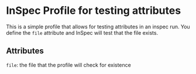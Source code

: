 # InSpec Profile for testing attributes

This is a simple profile that allows for testing attributes in an inspec run. You define the `file` attribute and InSpec will test that the file exists.

## Attributes

`file`: the file that the profile will check for existence
